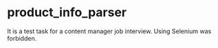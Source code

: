 # product_info_parser
It is a test task for a content manager job interview. Using Selenium was forbidden. 

